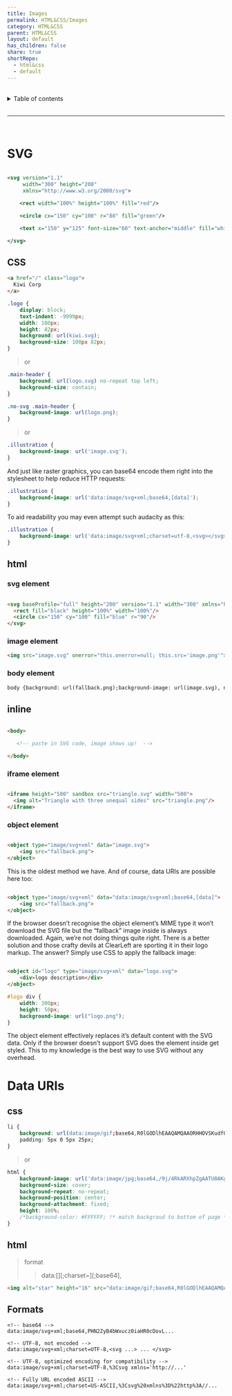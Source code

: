 ```yaml
---
title: Images
permalink: HTML&CSS/Images
category: HTML&CSS
parent: HTML&CSS
layout: default
has_children: false
share: true
shortRepo:
  - html&css
  - default          
---
```



<br/>          

<details markdown="block">                
<summary>                
Table of contents                
</summary>                
{: .text-delta }                
1. TOC                
{:toc}                
</details>                

<br/>                

***                

<br/>

# SVG

```xml

<svg version="1.1"
     width="300" height="200"
     xmlns="http://www.w3.org/2000/svg">

    <rect width="100%" height="100%" fill="red"/>

    <circle cx="150" cy="100" r="80" fill="green"/>

    <text x="150" y="125" font-size="60" text-anchor="middle" fill="white">SVG</text>

</svg>

```

## CSS

```html
<a href="/" class="logo">
  Kiwi Corp
</a>
```

```css
.logo {
    display: block;
    text-indent: -9999px;
    width: 100px;
    height: 82px;
    background: url(kiwi.svg);
    background-size: 100px 82px;
}
```

> or

```css
.main-header {
    background: url(logo.svg) no-repeat top left;
    background-size: contain;
}

.no-svg .main-header {
    background-image: url(logo.png);
}
```

> or

```css
.illustration {
    background-image: url('image.svg');
}
```

And just like raster graphics, you can base64 encode them right into the stylesheet to help reduce HTTP requests:

```css
.illustration {
    background-image: url('data:image/svg+xml;base64,[data]');
}
```

To aid readability you may even attempt such audacity as this:

```css
.illustration {
    background-image: url('data:image/svg+xml;charset=utf-8,<svg></svg>');
}
```

## html

### svg element

```html

<svg baseProfile="full" height="200" version="1.1" width="300" xmlns="http://www.w3.org/2000/svg">
  <rect fill="black" height="100%" width="100%"/>
  <circle cx="150" cy="100" fill="blue" r="90"/>
</svg>
```

### image element

```html
<img src="image.svg" onerror="this.onerror=null; this.src='image.png'">
```

### body element

```html
body {background: url(fallback.png);background-image: url(image.svg), none;}
```

## inline

```html

<body>

   <!-- paste in SVG code, image shows up!  -->

</body>
```

### iframe element

```html

<iframe height="500" sandbox src="triangle.svg" width="500">
  <img alt="Triangle with three unequal sides" src="triangle.png"/>
</iframe>

```

### object element

```html

<object type="image/svg+xml" data="image.svg">
    <img src="fallback.png">
</object>
```

This is the oldest method we have. And of course, data URIs are possible here too:

```html

<object type="image/svg+xml" data="data:image/svg+xml;base64,[data]">
    <img src="fallback.png">
</object>
```

If the browser doesn’t recognise the object element’s MIME type it won’t download the SVG file but the “fallback” image inside is always downloaded. Again, we’re not doing things quite right. There is a better solution and those crafty devils at ClearLeft are sporting it in their logo markup. The answer? Simply use CSS to apply the fallback image:

```html

<object id="logo" type="image/svg+xml" data="logo.svg">
    <div>logo description</div>
</object>
```

```css
#logo div {
    width: 300px;
    height: 50px;
    background-image: url("logo.png");
}
```

The object element effectively replaces it’s default content with the SVG data. Only if the browser doesn’t support SVG does the element inside get styled. This to my knowledge is the best way to use SVG without any overhead.

# Data URIs

## css

```css
li {
    background: url(data:image/gif;base64,R0lGODlhEAAQAMQAAORHHOVSKudfOulrSOp3WOyDZu6QdvCchPGolfO0o/XBs/fNwfjZ0frl3/zy7////wAAAAAAAAAAAAAAAAAAAAAAAAAAAAAAAAAAAAAAAAAAAAAAAAAAAAAAAAAAAAAAACH5BAkAABAALAAAAAAQABAAAAVVICSOZGlCQAosJ6mu7fiyZeKqNKToQGDsM8hBADgUXoGAiqhSvp5QAnQKGIgUhwFUYLCVDFCrKUE1lBavAViFIDlTImbKC5Gm2hB0SlBCBMQiB0UjIQA7) no-repeat left center;
    padding: 5px 0 5px 25px;
}
```

> or

```css    
html {
    background-image: url('data:image/jpg;base64,/9j/4RkARXhpZgAATU0AKgAAAAgAB6f/9k='), url(/TBEX/resource/src/815-teams-north-gate-path.jpg);
    background-size: cover;
    background-repeat: no-repeat;
    background-position: center;
    background-attachment: fixed;
    height: 100%;
    /*background-color: #FFFFFF; !* match backgroud to bottom of page *!*/
}    
```   

## html

> format
>> data:[<mime type>][;charset=<charset>][;base64],<encoded data>

```html
<img alt="star" height="16" src="data:image/gif;base64,R0lGODlhEAAQAMQAAORHHOVSKudfOulrSOp3WOyDZu6QdvCchPGolfO0o/XBs/fNwfjZ0frl3/zy7////wAAAAAAAAAAAAAAAAAAAAAAAAAAAAAAAAAAAAAAAAAAAAAAAAAAAAAAAAAAAAAAACH5BAkAABAALAAAAAAQABAAAAVVICSOZGlCQAosJ6mu7fiyZeKqNKToQGDsM8hBADgUXoGAiqhSvp5QAnQKGIgUhwFUYLCVDFCrKUE1lBavAViFIDlTImbKC5Gm2hB0SlBCBMQiB0UjIQA7" width="16">
```

## Formats

```
<!-- base64 -->
data:image/svg+xml;base64,PHN2ZyB4bWxucz0iaHR0cDovL...

<!-- UTF-8, not encoded -->
data:image/svg+xml;charset=UTF-8,<svg ...> ... </svg>

<!-- UTF-8, optimized encoding for compatibility -->
data:image/svg+xml;charset=UTF-8,%3Csvg xmlns='http://...'

<!-- Fully URL encoded ASCII -->
data:image/svg+xml;charset=US-ASCII,%3Csvg%20xmlns%3D%22http%3A//...
```